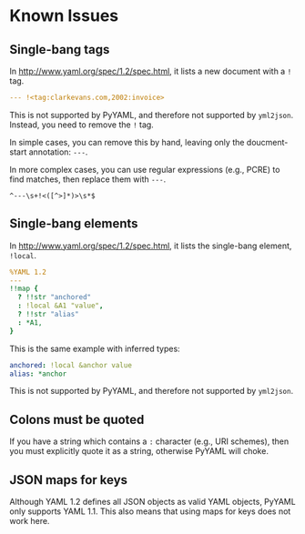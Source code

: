 # Known Issues
## Single-bang tags

In <http://www.yaml.org/spec/1.2/spec.html>, it lists a new document with a `!` tag.

```yaml
--- !<tag:clarkevans.com,2002:invoice>
```

This is not supported by PyYAML, and therefore not supported by `yml2json`. Instead, you need to remove the `!` tag.

In simple cases, you can remove this by hand, leaving only the doucment-start annotation: `---`.

In more complex cases, you can use regular expressions (e.g., PCRE) to find matches, then replace them with `---`.

```
^---\s+!<([^>]*)>\s*$
```

## Single-bang elements

In <http://www.yaml.org/spec/1.2/spec.html>, it lists the single-bang element, `!local`.

```yaml
%YAML 1.2
---
!!map {
  ? !!str "anchored"
  : !local &A1 "value",
  ? !!str "alias"
  : *A1,
}
```

This is the same example with inferred types:

```yaml
anchored: !local &anchor value
alias: *anchor
```

This is not supported by PyYAML, and therefore not supported by `yml2json`.

## Colons must be quoted

If you have a string which contains a `:` character (e.g., URI schemes), then you must explicitly quote it as a string, otherwise PyYAML will choke.

## JSON maps for keys

Although YAML 1.2 defines all JSON objects as valid YAML objects, PyYAML only supports YAML 1.1. This also means that using maps for keys does not work here.
